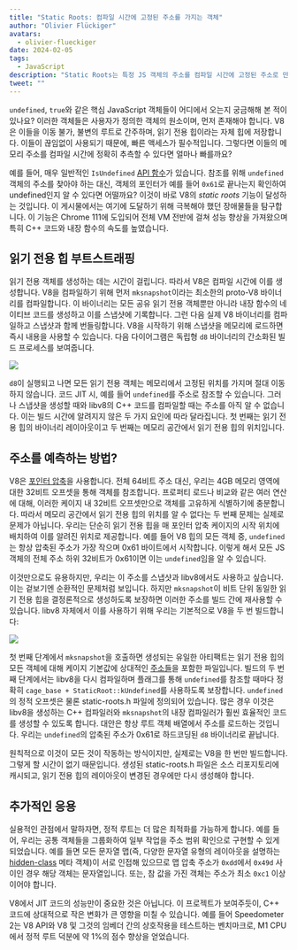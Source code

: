 ```yaml
---
title: "Static Roots: 컴파일 시간에 고정된 주소를 가지는 객체"
author: "Olivier Flückiger"
avatars: 
  - olivier-flueckiger
date: 2024-02-05
tags: 
  - JavaScript
description: "Static Roots는 특정 JS 객체의 주소를 컴파일 시간에 고정된 주소로 만듭니다."
tweet: ""
---
```


`undefined`, `true`와 같은 핵심 JavaScript 객체들이 어디에서 오는지 궁금해해 본 적이 있나요? 이러한 객체들은 사용자가 정의한 객체의 원소이며, 먼저 존재해야 합니다. V8은 이들을 이동 불가, 불변의 루트로 간주하며, 읽기 전용 힙이라는 자체 힙에 저장합니다. 이들이 끊임없이 사용되기 때문에, 빠른 액세스가 필수적입니다. 그렇다면 이들의 메모리 주소를 컴파일 시간에 정확히 추측할 수 있다면 얼마나 빠를까요?

<!--truncate-->
예를 들어, 매우 일반적인 `IsUndefined` [API 함수](https://source.chromium.org/chromium/chromium/src/+/main:v8/include/v8-value.h?q=symbol:%5Cbv8::Value::IsUndefined%5Cb%20case:yes)가 있습니다. 참조를 위해 `undefined` 객체의 주소를 찾아야 하는 대신, 객체의 포인터가 예를 들어 `0x61`로 끝나는지 확인하여 undefined인지 알 수 있다면 어떨까요? 이것이 바로 V8의 *static roots* 기능이 달성하는 것입니다. 이 게시물에서는 여기에 도달하기 위해 극복해야 했던 장애물들을 탐구합니다. 이 기능은 Chrome 111에 도입되어 전체 VM 전반에 걸쳐 성능 향상을 가져왔으며 특히 C++ 코드와 내장 함수의 속도를 높였습니다.

## 읽기 전용 힙 부트스트래핑

읽기 전용 객체를 생성하는 데는 시간이 걸립니다. 따라서 V8은 컴파일 시간에 이를 생성합니다. V8을 컴파일하기 위해 먼저 `mksnapshot`이라는 최소한의 proto-V8 바이너리를 컴파일합니다. 이 바이너리는 모든 공유 읽기 전용 객체뿐만 아니라 내장 함수의 네이티브 코드를 생성하고 이를 스냅샷에 기록합니다. 그런 다음 실제 V8 바이너리를 컴파일하고 스냅샷과 함께 번들링합니다. V8을 시작하기 위해 스냅샷을 메모리에 로드하면 즉시 내용을 사용할 수 있습니다. 다음 다이어그램은 독립형 `d8` 바이너리의 간소화된 빌드 프로세스를 보여줍니다.

![](/_img/static-roots/static-roots1.svg)

`d8`이 실행되고 나면 모든 읽기 전용 객체는 메모리에서 고정된 위치를 가지며 절대 이동하지 않습니다. 코드 JIT 시, 예를 들어 `undefined`를 주소로 참조할 수 있습니다. 그러나 스냅샷을 생성할 때와 libv8의 C++ 코드를 컴파일할 때는 주소를 아직 알 수 없습니다. 이는 빌드 시간에 알려지지 않은 두 가지 요인에 따라 달라집니다. 첫 번째는 읽기 전용 힙의 바이너리 레이아웃이고 두 번째는 메모리 공간에서 읽기 전용 힙의 위치입니다.

## 주소를 예측하는 방법?

V8은 [포인터 압축](https://v8.dev/blog/pointer-compression)을 사용합니다. 전체 64비트 주소 대신, 우리는 4GB 메모리 영역에 대한 32비트 오프셋을 통해 객체를 참조합니다. 프로퍼티 로드나 비교와 같은 여러 연산에 대해, 이러한 케이지 내 32비트 오프셋만으로 객체를 고유하게 식별하기에 충분합니다. 따라서 메모리 공간에서 읽기 전용 힙의 위치를 알 수 없다는 두 번째 문제는 실제로 문제가 아닙니다. 우리는 단순히 읽기 전용 힙을 매 포인터 압축 케이지의 시작 위치에 배치하여 이를 알려진 위치로 제공합니다. 예를 들어 V8 힙의 모든 객체 중, `undefined`는 항상 압축된 주소가 가장 작으며 0x61 바이트에서 시작합니다. 이렇게 해서 모든 JS 객체의 전체 주소 하위 32비트가 0x61이면 이는 `undefined`임을 알 수 있습니다.

이것만으로도 유용하지만, 우리는 이 주소를 스냅샷과 libv8에서도 사용하고 싶습니다. 이는 겉보기엔 순환적인 문제처럼 보입니다. 하지만 `mksnapshot`이 비트 단위 동일한 읽기 전용 힙을 결정론적으로 생성하도록 보장하면 이러한 주소를 빌드 간에 재사용할 수 있습니다. libv8 자체에서 이를 사용하기 위해 우리는 기본적으로 V8을 두 번 빌드합니다:

![](/_img/static-roots/static-roots2.svg)

첫 번째 단계에서 `mksnapshot`을 호출하면 생성되는 유일한 아티팩트는 읽기 전용 힙의 모든 객체에 대해 케이지 기본값에 상대적인 [주소들](https://source.chromium.org/chromium/chromium/src/+/main:v8/src/roots/static-roots.h)을 포함한 파일입니다. 빌드의 두 번째 단계에서는 libv8을 다시 컴파일하며 플래그를 통해 `undefined`를 참조할 때마다 정확히 `cage_base + StaticRoot::kUndefined`를 사용하도록 보장합니다. `undefined`의 정적 오프셋은 물론 static-roots.h 파일에 정의되어 있습니다. 많은 경우 이것은 libv8을 생성하는 C++ 컴파일러와 `mksnapshot`의 내장 컴파일러가 훨씬 효율적인 코드를 생성할 수 있도록 합니다. 대안은 항상 루트 객체 배열에서 주소를 로드하는 것입니다. 우리는 `undefined`의 압축된 주소가 0x61로 하드코딩된 `d8` 바이너리로 끝납니다.

원칙적으로 이것이 모든 것이 작동하는 방식이지만, 실제로는 V8을 한 번만 빌드합니다. 그렇게 할 시간이 없기 때문입니다. 생성된 static-roots.h 파일은 소스 리포지토리에 캐시되고, 읽기 전용 힙의 레이아웃이 변경된 경우에만 다시 생성해야 합니다.

## 추가적인 응용

실용적인 관점에서 말하자면, 정적 루트는 더 많은 최적화를 가능하게 합니다. 예를 들어, 우리는 공통 객체들을 그룹화하여 일부 작업을 주소 범위 확인으로 구현할 수 있게 되었습니다. 예를 들면 모든 문자열 맵(즉, 다양한 문자열 유형의 레이아웃을 설명하는 [hidden-class](https://v8.dev/docs/hidden-classes) 메타 객체)이 서로 인접해 있으므로 맵 압축 주소가 `0xdd`에서 `0x49d` 사이인 경우 해당 객체는 문자열입니다. 또는, 참 값을 가진 객체는 주소가 최소 `0xc1` 이상이어야 합니다.

V8에서 JIT 코드의 성능만이 중요한 것은 아닙니다. 이 프로젝트가 보여주듯이, C++ 코드에 상대적으로 작은 변화가 큰 영향을 미칠 수 있습니다. 예를 들어 Speedometer 2는 V8 API와 V8 및 그것의 임베더 간의 상호작용을 테스트하는 벤치마크로, M1 CPU에서 정적 루트 덕분에 약 1%의 점수 향상을 얻었습니다.

